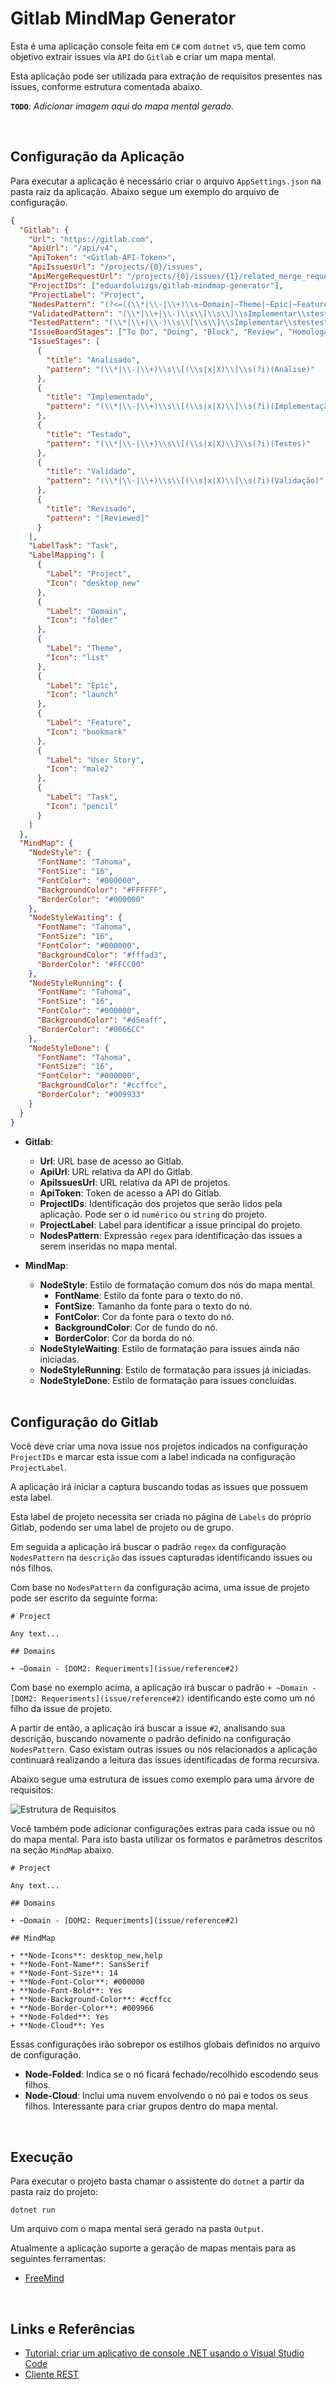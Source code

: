 # Gitlab MindMap Generator

Esta é uma aplicação console feita em `C#` com `dotnet` `v5`, que tem como objetivo extrair issues via `API` do `Gitlab` e criar um mapa mental.

Esta aplicação pode ser utilizada para extração de requisitos presentes nas issues, conforme estrutura comentada abaixo.

**`TODO`**: _Adicionar imagem aqui do mapa mental gerado._

<br>

## Configuração da Aplicação

Para executar a aplicação é necessário criar o arquivo `AppSettings.json` na pasta raiz da aplicação. Abaixo segue um exemplo do arquivo de configuração.

```json
{
  "Gitlab": {
    "Url": "https://gitlab.com",
    "ApiUrl": "/api/v4",
    "ApiToken": "<Gitlab-API-Token>",
    "ApiIssuesUrl": "/projects/{0}/issues",
    "ApiMergeRequestUrl": "/projects/{0}/issues/{1}/related_merge_requests",
    "ProjectIDs": ["eduardoluizgs/gitlab-mindmap-generator"],
    "ProjectLabel": "Project",
    "NodesPattern": "(?<=((\\*|\\-|\\+)\\s~Domain|~Theme|~Epic|~Feature|~\"User Story\"|~Task).*?\\s\\-\\s)(.*?)(?<=\\))",
    "ValidatedPattern": "(\\*|\\+|\\-)\\s\\[\\s\\]\\sImplementar\\stestes",
    "TestedPattern": "(\\*|\\+|\\-)\\s\\[\\s\\]\\sImplementar\\stestes",
    "IssueBoardStages": ["To Do", "Doing", "Block", "Review", "Homologation"],
    "IssueStages": [
      {
        "title": "Analisado",
        "pattern": "(\\*|\\-|\\+)\\s\\[(\\s|x|X)\\]\\s(?i)(Análise)"
      },
      {
        "title": "Implementado",
        "pattern": "(\\*|\\-|\\+)\\s\\[(\\s|x|X)\\]\\s(?i)(Implementação)"
      },
      {
        "title": "Testado",
        "pattern": "(\\*|\\-|\\+)\\s\\[(\\s|x|X)\\]\\s(?i)(Testes)"
      },
      {
        "title": "Validado",
        "pattern": "(\\*|\\-|\\+)\\s\\[(\\s|x|X)\\]\\s(?i)(Validação)"
      },
      {
        "title": "Revisado",
        "pattern": "[Reviewed]"
      }
    ],
    "LabelTask": "Task",
    "LabelMapping": [
      {
        "Label": "Project",
        "Icon": "desktop_new"
      },
      {
        "Label": "Domain",
        "Icon": "folder"
      },
      {
        "Label": "Theme",
        "Icon": "list"
      },
      {
        "Label": "Epic",
        "Icon": "launch"
      },
      {
        "Label": "Feature",
        "Icon": "bookmark"
      },
      {
        "Label": "User Story",
        "Icon": "male2"
      },
      {
        "Label": "Task",
        "Icon": "pencil"
      }
    ]
  },
  "MindMap": {
    "NodeStyle": {
      "FontName": "Tahoma",
      "FontSize": "16",
      "FontColor": "#000000",
      "BackgroundColor": "#FFFFFF",
      "BorderColor": "#000000"
    },
    "NodeStyleWaiting": {
      "FontName": "Tahoma",
      "FontSize": "16",
      "FontColor": "#000000",
      "BackgroundColor": "#fffad3",
      "BorderColor": "#FFCC00"
    },
    "NodeStyleRunning": {
      "FontName": "Tahoma",
      "FontSize": "16",
      "FontColor": "#000000",
      "BackgroundColor": "#d5eaff",
      "BorderColor": "#0066CC"
    },
    "NodeStyleDone": {
      "FontName": "Tahoma",
      "FontSize": "16",
      "FontColor": "#000000",
      "BackgroundColor": "#ccffcc",
      "BorderColor": "#009933"
    }
  }
}
```

* **Gitlab**:
  * **Url**: URL base de acesso ao Gitlab.
  * **ApiUrl**: URL relativa da API do Gitlab.
  * **ApiIssuesUrl**: URL relativa da API de projetos.
  * **ApiToken**: Token de acesso a API do Gitlab.
  * **ProjectIDs**: Identificação dos projetos que serão lidos pela aplicação. Pode ser o id `numérico` ou `string` do projeto.
  * **ProjectLabel**: Label para identificar a issue principal do projeto.
  * **NodesPattern**: Expressão `regex` para identificação das issues a serem inseridas no mapa mental.
* **MindMap**:
  * **NodeStyle**: Estilo de formatação comum dos nós do mapa mental.
    * **FontName**: Estilo da fonte para o texto do nó.
    * **FontSize**: Tamanho da fonte para o texto do nó.
    * **FontColor**: Cor da fonte para o texto do nó.
    * **BackgroundColor**: Cor de fundo do nó.
    * **BorderColor**: Cor da borda do nó.
  * **NodeStyleWaiting**: Estilo de formatação para issues ainda não iniciadas.
  * **NodeStyleRunning**: Estilo de formatação para issues já iniciadas.
  * **NodeStyleDone**: Estilo de formatação para issues concluídas.

  <br>
## Configuração do Gitlab

Você deve criar uma nova issue nos projetos indicados na configuração `ProjectIDs` e marcar esta issue com a label indicada na configuração `ProjectLabel`.

A aplicação irá iniciar a captura buscando todas as issues que possuem esta label.

Esta label de projeto necessita ser criada no página de `Labels` do próprio Gitlab, podendo ser uma label de projeto ou de grupo.

Em seguida a aplicação irá buscar o padrão `regex` da configuração `NodesPattern` na `descrição` das issues capturadas identificando issues ou nós filhos.

Com base no `NodesPattern` da configuração acima, uma issue de projeto pode ser escrito da seguinte forma:

```
# Project

Any text...

## Domains

+ ~Domain - [DOM2: Requeriments](issue/reference#2)
```

Com base no exemplo acima, a aplicação irá buscar o padrão `+ ~Domain - [DOM2: Requeriments](issue/reference#2)` identificando este como um nó filho da issue de projeto.

A partir de então, a aplicação irá buscar a issue `#2`, analisando sua descrição, buscando novamente o padrão definido na configuração `NodesPattern`. Caso existam outras issues ou nós relacionados a aplicação continuará realizando a leitura das issues identificadas de forma recursiva.

Abaixo segue uma estrutura de issues como exemplo para uma árvore de requisitos:

![Estrutura de Requisitos](Images/EstruturaRequisitos.png)

Você também pode adicionar configurações extras para cada issue ou nó do mapa mental. Para isto basta utilizar os formatos e parâmetros descritos na seção `MindMap` abaixo.

```
# Project

Any text...

## Domains

+ ~Domain - [DOM2: Requeriments](issue/reference#2)

## MindMap

+ **Node-Icons**: desktop_new,help
+ **Node-Font-Name**: SansSerif
+ **Node-Font-Size**: 14
+ **Node-Font-Color**: #000000
+ **Node-Font-Bold**: Yes
+ **Node-Background-Color**: #ccffcc
+ **Node-Border-Color**: #009966
+ **Node-Folded**: Yes
+ **Node-Cloud**: Yes
```

Essas configurações irão sobrepor os estilhos globais definidos no arquivo de configuração.

* **Node-Folded**: Indica se o nó ficará fechado/recolhido escodendo seus filhos.
* **Node-Cloud**: Inclui uma nuvem envolvendo o nó pai e todos os seus filhos. Interessante para criar grupos dentro do mapa mental.

<br>

## Execução

Para executar o projeto basta chamar o assistente do `dotnet` a partir da pasta raiz do projeto:

```shell
dotnet run
```

Um arquivo com o mapa mental será gerado na pasta `Output`.

Atualmente a aplicação suporte a geração de mapas mentais para as seguintes ferramentas:

* [FreeMind](http://freemind.sourceforge.net/wiki/index.php/Main_Page)

<br>

## Links e Referências

* [Tutorial: criar um aplicativo de console .NET usando o Visual Studio Code](https://docs.microsoft.com/pt-br/dotnet/core/tutorials/with-visual-studio-code)
* [Cliente REST](https://docs.microsoft.com/pt-br/dotnet/csharp/tutorials/console-webapiclient)
